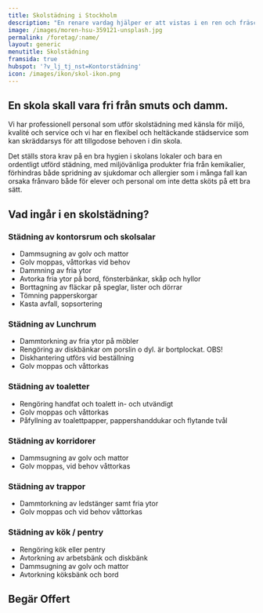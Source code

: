 ```yaml
---
title: Skolstädning i Stockholm
description: "En renare vardag hjälper er att vistas i en ren och fräsch skolmiljö som ger ökat trivsel för elever och personal med högkvalitativ städning"
image: /images/moren-hsu-359121-unsplash.jpg
permalink: /foretag/:name/
layout: generic
menutitle: Skolstädning
framsida: true
hubspot: '?v_lj_tj_nst=Kontorstädning'
icon: /images/ikon/skol-ikon.png
---
```

## En skola skall vara fri från smuts och damm. 

Vi har professionell personal som utför skolstädning med känsla för miljö, kvalité och service och vi har en flexibel och heltäckande städservice som kan skräddarsys för att tillgodose behoven i din skola. 

Det ställs stora krav på en bra hygien i skolans lokaler och bara en ordentligt utförd städning, med miljövänliga produkter fria från kemikalier, förhindras både spridning av sjukdomar och allergier som i många fall kan orsaka frånvaro både för elever och personal om inte detta sköts på ett bra sätt.

## Vad ingår i en skolstädning?

### Städning av kontorsrum och skolsalar
* Dammsugning av golv och mattor
* Golv moppas, våttorkas vid behov
* Dammning av fria ytor
* Avtorka fria ytor på bord, fönsterbänkar, skåp och hyllor
* Borttagning av fläckar på speglar, lister och dörrar
* Tömning papperskorgar
* Kasta avfall, sopsortering
 
### Städning av Lunchrum
* Dammtorkning av fria ytor på möbler
* Rengöring av diskbänkar om porslin o dyl. är bortplockat. OBS!
* Diskhantering utförs vid beställning
* Golv moppas och våttorkas

### Städning av toaletter
* Rengöring handfat och toalett in- och utvändigt
* Golv moppas och våttorkas
* Påfyllning av toalettpapper, pappershanddukar och flytande tvål

### Städning av korridorer
* Dammsugning av golv och mattor
* Golv moppas, vid behov våttorkas

### Städning av trappor
* Dammtorkning av ledstänger samt fria ytor
* Golv moppas och vid behov våttorkas

### Städning av kök / pentry</strong>
* Rengöring kök eller pentry
* Avtorkning av arbetsbänk och diskbänk
* Dammsugning av golv och mattor
* Avtorkning köksbänk och bord

## Begär Offert
